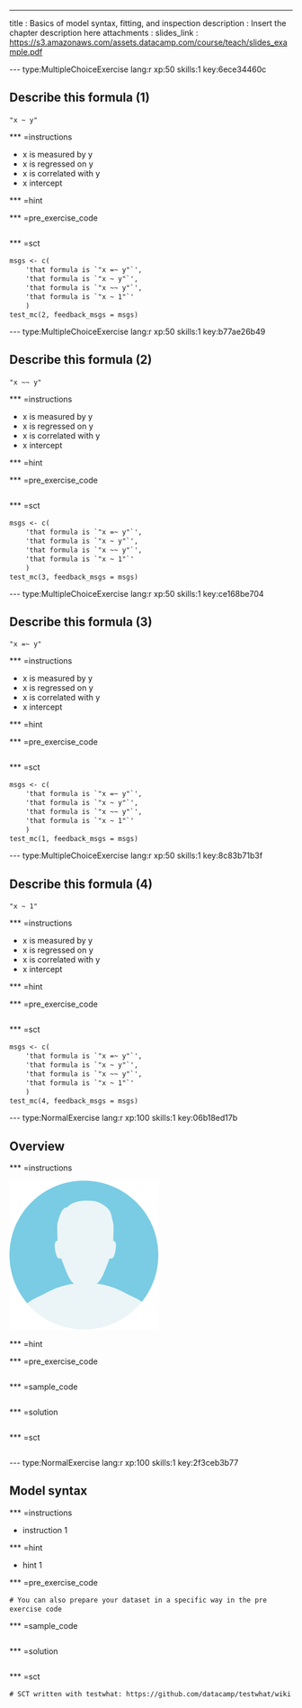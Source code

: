 ---
title       : Basics of model syntax, fitting, and inspection
description : Insert the chapter description here
attachments :
  slides_link : https://s3.amazonaws.com/assets.datacamp.com/course/teach/slides_example.pdf


--- type:MultipleChoiceExercise lang:r xp:50 skills:1 key:6ece34460c
## Describe this formula (1)

`"x ~ y"`


*** =instructions

* x is measured by y
* x is regressed on y
* x is correlated with y
* x intercept

*** =hint

*** =pre_exercise_code
```{r}
```

*** =sct
```{r}
msgs <- c(
    'that formula is `"x =~ y"`',
    'that formula is `"x ~ y"`',
    'that formula is `"x ~~ y"`',
    'that formula is `"x ~ 1"`'
    )
test_mc(2, feedback_msgs = msgs)
```
--- type:MultipleChoiceExercise lang:r xp:50 skills:1 key:b77ae26b49
## Describe this formula (2)

`"x ~~ y"`


*** =instructions

* x is measured by y
* x is regressed on y
* x is correlated with y
* x intercept

*** =hint

*** =pre_exercise_code
```{r}
```

*** =sct
```{r}
msgs <- c(
    'that formula is `"x =~ y"`',
    'that formula is `"x ~ y"`',
    'that formula is `"x ~~ y"`',
    'that formula is `"x ~ 1"`'
    )
test_mc(3, feedback_msgs = msgs)
```
--- type:MultipleChoiceExercise lang:r xp:50 skills:1 key:ce168be704
## Describe this formula (3)

`"x =~ y"`


*** =instructions

* x is measured by y
* x is regressed on y
* x is correlated with y
* x intercept

*** =hint

*** =pre_exercise_code
```{r}
```

*** =sct
```{r}
msgs <- c(
    'that formula is `"x =~ y"`',
    'that formula is `"x ~ y"`',
    'that formula is `"x ~~ y"`',
    'that formula is `"x ~ 1"`'
    )
test_mc(1, feedback_msgs = msgs)
```
--- type:MultipleChoiceExercise lang:r xp:50 skills:1 key:8c83b71b3f
## Describe this formula (4)

`"x ~ 1"`


*** =instructions

* x is measured by y
* x is regressed on y
* x is correlated with y
* x intercept

*** =hint

*** =pre_exercise_code
```{r}
```

*** =sct
```{r}
msgs <- c(
    'that formula is `"x =~ y"`',
    'that formula is `"x ~ y"`',
    'that formula is `"x ~~ y"`',
    'that formula is `"x ~ 1"`'
    )
test_mc(4, feedback_msgs = msgs)
```

--- type:NormalExercise lang:r xp:100 skills:1 key:06b18ed17b
## Overview

*** =instructions

![](img/author_image.png)

*** =hint

*** =pre_exercise_code
```{r}

```

*** =sample_code
```{r}

```

*** =solution
```{r}

```

*** =sct
```{r}

```

--- type:NormalExercise lang:r xp:100 skills:1 key:2f3ceb3b77
## Model syntax

*** =instructions
- instruction 1

*** =hint
- hint 1

*** =pre_exercise_code
```{r}
# You can also prepare your dataset in a specific way in the pre exercise code
```

*** =sample_code
```{r}

```

*** =solution
```{r}
```

*** =sct
```{r}
# SCT written with testwhat: https://github.com/datacamp/testwhat/wiki
```
